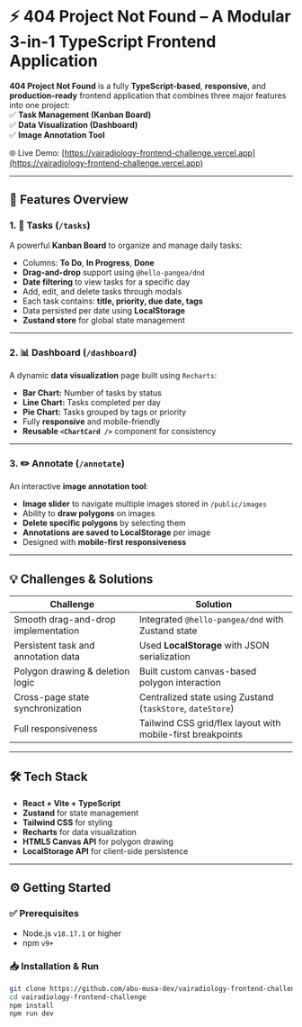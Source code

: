 # ⚡ 404 Project Not Found – A Modular 3-in-1 TypeScript Frontend Application

**404 Project Not Found** is a fully **TypeScript-based**, **responsive**, and **production-ready** frontend application that combines three major features into one project:  
✅ **Task Management (Kanban Board)**  
✅ **Data Visualization (Dashboard)**  
✅ **Image Annotation Tool**

🌐 Live Demo: [https://vairadiology-frontend-challenge.vercel.app](https://vairadiology-frontend-challenge.vercel.app)

---

## 🧭 Features Overview

### 1. 📌 Tasks (`/tasks`)
A powerful **Kanban Board** to organize and manage daily tasks:
- Columns: **To Do**, **In Progress**, **Done**
- **Drag-and-drop** support using `@hello-pangea/dnd`
- **Date filtering** to view tasks for a specific day
- Add, edit, and delete tasks through modals
- Each task contains: **title, priority, due date, tags**
- Data persisted per date using **LocalStorage**
- **Zustand store** for global state management

---

### 2. 📊 Dashboard (`/dashboard`)
A dynamic **data visualization** page built using `Recharts`:
- **Bar Chart:** Number of tasks by status
- **Line Chart:** Tasks completed per day
- **Pie Chart:** Tasks grouped by tags or priority
- Fully **responsive** and mobile-friendly
- **Reusable `<ChartCard />`** component for consistency

---

### 3. ✏️ Annotate (`/annotate`)
An interactive **image annotation tool**:
- **Image slider** to navigate multiple images stored in `/public/images`
- Ability to **draw polygons** on images
- **Delete specific polygons** by selecting them
- **Annotations are saved to LocalStorage** per image
- Designed with **mobile-first responsiveness**

---

## 💡 Challenges & Solutions

| Challenge                              | Solution |
|---------------------------------------|----------|
| Smooth drag-and-drop implementation   | Integrated `@hello-pangea/dnd` with Zustand state |
| Persistent task and annotation data   | Used **LocalStorage** with JSON serialization |
| Polygon drawing & deletion logic      | Built custom canvas-based polygon interaction |
| Cross-page state synchronization      | Centralized state using Zustand (`taskStore`, `dateStore`) |
| Full responsiveness                   | Tailwind CSS grid/flex layout with mobile-first breakpoints |

---

## 🛠 Tech Stack

- **React + Vite + TypeScript**
- **Zustand** for state management
- **Tailwind CSS** for styling
- **Recharts** for data visualization
- **HTML5 Canvas API** for polygon drawing
- **LocalStorage API** for client-side persistence

---

## ⚙️ Getting Started

### ✅ Prerequisites
- Node.js `v18.17.1` or higher
- npm `v9+`

### 📥 Installation & Run

```bash
git clone https://github.com/abu-musa-dev/vairadiology-frontend-challenge.git
cd vairadiology-frontend-challenge
npm install
npm run dev
